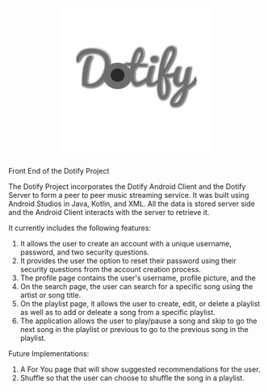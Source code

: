 <p align="center"><img src="https://github.com/HappyLyfe123/Dotify_Android_Client/blob/master/app/src/main/res/drawable-mdpi/app_logo.png" width="300" height="300" /></p>
Front End of the Dotify Project

The Dotify Project incorporates the Dotify Android Client and the Dotify Server to form a peer to peer music streaming service. It was built using Android Studios in Java, Kotlin, and XML. All the data is stored server side and the Android Client interacts with the server to retrieve it. 

It currently includes the following features: 

1. It allows the user to create an account with a unique username, password, and two security questions.
2. It provides the user the option to reset their password using their security questions from the account creation process.
3. The profile page contains the user's username, profile picture, and the 
4. On the search page, the user can search for a specific song using the artist or song title.
5. On the playlist page, it allows the user to create, edit, or delete a playlist as well as to add or deleate a song from a specific playlist.
6. The application allows the user to play/pause a song and skip to go the next song in the playlist or previous to go to the previous song in the playlist.

Future Implementations:

1. A For You page that will show suggested recommendations for the user.
2. Shuffle so that the user can choose to shuffle the song in a playlist.
